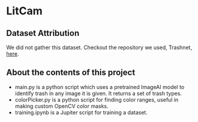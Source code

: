 # LitCam

## Dataset Attribution
We did not gather this dataset. Checkout the repository we used, Trashnet, [here](https://github.com/garythung/trashnet).

## About the contents of this project
- main.py is a python script which uses a pretrained ImageAI model to identify trash in any image it is given. It returns a set of trash types.
- colorPicker.py is a python script for finding color ranges, useful in making custom OpenCV color masks.
- training.ipynb is a Jupiter script for training a dataset.

